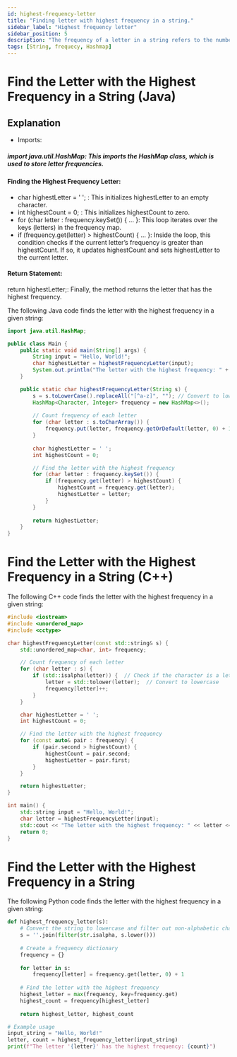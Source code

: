 ```yaml
---
id: highest-frequency-letter
title: "Finding letter with highest frequency in a string."
sidebar_label: "Highest frequency letter"
sidebar_position: 5
description: "The frequency of a letter in a string refers to the number of times that particular letter appears within the string.In this blog we will learn how to find letter that appears largest number of times"
tags: [String, frequecy, Hashmap]
---
```



# Find the Letter with the Highest Frequency in a String (Java)

## Explanation

- Imports:

##### import java.util.HashMap: This imports the HashMap class, which is used to store letter frequencies.

#### Finding the Highest Frequency Letter:

- char highestLetter = ' '; : This initializes highestLetter to an empty character.
- int highestCount = 0; : This initializes highestCount to zero.
- for (char letter : frequency.keySet()) { ... }: This loop iterates over the keys (letters) in the frequency map.
- if (frequency.get(letter) > highestCount) { ... }: Inside the loop, this condition checks if the current letter’s frequency is greater than highestCount. If so, it updates highestCount and sets highestLetter to the current letter.

#### Return Statement:

return highestLetter;: Finally, the method returns the letter that has the highest frequency.

The following Java code finds the letter with the highest frequency in a given string:

```java
import java.util.HashMap;

public class Main {
    public static void main(String[] args) {
        String input = "Hello, World!";
        char highestLetter = highestFrequencyLetter(input);
        System.out.println("The letter with the highest frequency: " + highestLetter);
    }

    public static char highestFrequencyLetter(String s) {
        s = s.toLowerCase().replaceAll("[^a-z]", ""); // Convert to lowercase and filter non-alphabetic characters
        HashMap<Character, Integer> frequency = new HashMap<>();
        
        // Count frequency of each letter
        for (char letter : s.toCharArray()) {
            frequency.put(letter, frequency.getOrDefault(letter, 0) + 1);
        }
        
        char highestLetter = ' ';
        int highestCount = 0;

        // Find the letter with the highest frequency
        for (char letter : frequency.keySet()) {
            if (frequency.get(letter) > highestCount) {
                highestCount = frequency.get(letter);
                highestLetter = letter;
            }
        }
        
        return highestLetter;
    }
}
```

# Find the Letter with the Highest Frequency in a String (C++)

The following C++ code finds the letter with the highest frequency in a given string:

```cpp
#include <iostream>
#include <unordered_map>
#include <cctype>

char highestFrequencyLetter(const std::string& s) {
    std::unordered_map<char, int> frequency;

    // Count frequency of each letter
    for (char letter : s) {
        if (std::isalpha(letter)) {  // Check if the character is a letter
            letter = std::tolower(letter);  // Convert to lowercase
            frequency[letter]++;
        }
    }

    char highestLetter = ' ';
    int highestCount = 0;

    // Find the letter with the highest frequency
    for (const auto& pair : frequency) {
        if (pair.second > highestCount) {
            highestCount = pair.second;
            highestLetter = pair.first;
        }
    }

    return highestLetter;
}

int main() {
    std::string input = "Hello, World!";
    char letter = highestFrequencyLetter(input);
    std::cout << "The letter with the highest frequency: " << letter << std::endl;
    return 0;
}
```

# Find the Letter with the Highest Frequency in a String

The following Python code finds the letter with the highest frequency in a given string:

```python
def highest_frequency_letter(s):
    # Convert the string to lowercase and filter out non-alphabetic characters
    s = ''.join(filter(str.isalpha, s.lower()))
    
    # Create a frequency dictionary
    frequency = {}
    
    for letter in s:
        frequency[letter] = frequency.get(letter, 0) + 1
    
    # Find the letter with the highest frequency
    highest_letter = max(frequency, key=frequency.get)
    highest_count = frequency[highest_letter]
    
    return highest_letter, highest_count

# Example usage
input_string = "Hello, World!"
letter, count = highest_frequency_letter(input_string)
print(f"The letter '{letter}' has the highest frequency: {count}")

```